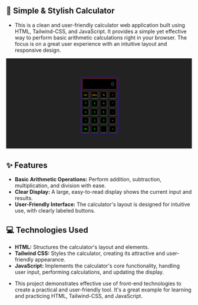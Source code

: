 ## 🧮 Simple & Stylish Calculator
- This is a clean and user-friendly calculator web application built using HTML, Tailwind-CSS, and JavaScript.  It provides a simple yet effective way to perform basic arithmetic calculations right in your browser.  The focus is on a great user experience with an intuitive layout and responsive design.

![img](./img/cc.png)

## ✨ Features

*   **Basic Arithmetic Operations:** Perform addition, subtraction, multiplication, and division with ease.
*   **Clear Display:**  A large, easy-to-read display shows the current input and results.
*   **User-Friendly Interface:** The calculator's layout is designed for intuitive use, with clearly labeled buttons.

## 💻 Technologies Used

*   **HTML:** Structures the calculator's layout and elements.
*   **Tailwind CSS:** Styles the calculator, creating its attractive and user-friendly appearance.
*   **JavaScript:** Implements the calculator's core functionality, handling user input, performing calculations, and updating the display.

- This project demonstrates effective use of front-end technologies to create a practical and user-friendly tool.  It's a great example for learning and practicing HTML, Tailwind-CSS, and JavaScript.
